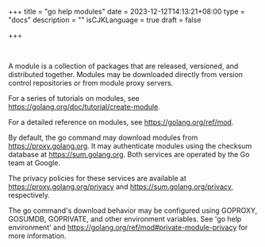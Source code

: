 +++
title = "go help modules"
date = 2023-12-12T14:13:21+08:00
type = "docs"
description = ""
isCJKLanguage = true
draft = false

+++

​	

A module is a collection of packages that are released, versioned, and distributed together. Modules may be downloaded directly from version control repositories or from module proxy servers.

For a series of tutorials on modules, see https://golang.org/doc/tutorial/create-module.

For a detailed reference on modules, see https://golang.org/ref/mod.

By default, the go command may download modules from https://proxy.golang.org. It may authenticate modules using the checksum database at https://sum.golang.org. Both services are operated by the Go team at Google.

The privacy policies for these services are available at https://proxy.golang.org/privacy and https://sum.golang.org/privacy, respectively.

The go command's download behavior may be configured using GOPROXY, GOSUMDB, GOPRIVATE, and other environment variables. See 'go help environment' and https://golang.org/ref/mod#private-module-privacy for more information.
